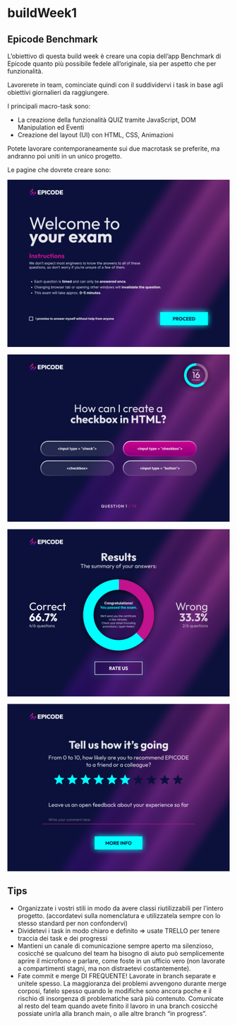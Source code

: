 # buildWeek1

## Epicode Benchmark

L’obiettivo di questa build week è creare una copia dell’app Benchmark di Epicode quanto più possibile fedele all’originale, sia per aspetto che per funzionalità.

Lavorerete in team, cominciate quindi con il suddividervi i task in base agli obiettivi giornalieri da raggiungere.

I principali macro-task sono:

- La creazione della funzionalità QUIZ tramite JavaScript, DOM Manipulation ed Eventi
- Creazione del layout  (UI) con HTML, CSS, Animazioni

Potete lavorare contemporaneamente sui due macrotask se preferite, ma andranno poi uniti in un unico progetto.

Le pagine che dovrete creare sono:

![Welcome Page](/assets/doc/welcome.png "Welcome Page")

![Welcome Page](/assets/doc/benchmark.png "Welcome Page")

![Welcome Page](/assets/doc/results.png "Welcome Page")

![Welcome Page](/assets/doc/feedback.png "Welcome Page")

## Tips

- Organizzate i vostri stili in modo da avere classi riutilizzabili per l’intero progetto. (accordatevi sulla nomenclatura e utilizzatela sempre con lo stesso standard per non confondervi)
- Dividetevi i task in modo chiaro e definito => usate TRELLO per tenere traccia dei task e dei progressi
- Mantieni un canale di comunicazione sempre aperto ma silenzioso, cosicché se qualcuno del team ha bisogno di aiuto può semplicemente aprire il microfono e parlare, come foste in un ufficio vero (non lavorate a compartimenti stagni, ma non distraetevi costantemente).
- Fate commit e merge DI FREQUENTE! Lavorate in branch separate e unitele spesso. La maggioranza dei problemi avvengono durante merge corposi, fatelo spesso quando le modifiche sono ancora poche e il rischio di insorgenza di problematiche sarà più contenuto. Comunicate al resto del team quando avete finito il lavoro in una branch cosicché possiate unirla alla branch main, o alle altre branch “in progress”.
